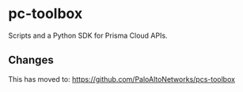 # pc-toolbox

Scripts and a Python SDK for Prisma Cloud APIs.

## Changes

This has moved to: https://github.com/PaloAltoNetworks/pcs-toolbox